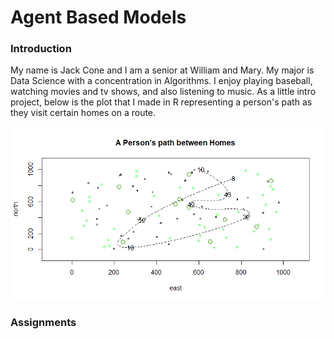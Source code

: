 # Agent Based Models 

### Introduction

My name is Jack Cone and I am a senior at William and Mary. My major is Data Science with a concentration in Algorithms. I enjoy playing baseball, watching movies and tv shows, and also listening to music. As a little intro project, below is the plot that I made in R representing a person's path as they visit certain homes on a route. 

![](Path%20Between%20Homes.png)
### Assignments 


